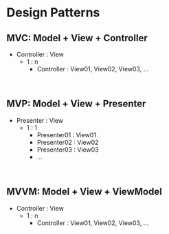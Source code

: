 # Design Patterns

## MVC: Model + View + Controller
- Controller : View
  - 1 : n
    - Controller : View01, View02, View03, ...

<br>

## MVP: Model + View + Presenter
- Presenter : View
  - 1 : 1
    - Presenter01 : View01
    - Presenter02 : View02
    - Presenter03 : View03
    - ...


<br>

## MVVM: Model + View + ViewModel
- Controller : View
  - 1 : n
    - Controller : View01, View02, View03, ...


